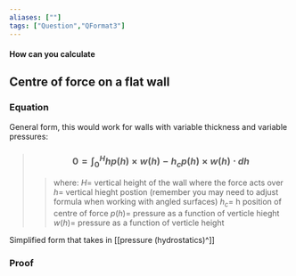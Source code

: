 ```yaml
---
aliases: [""]
tags: ["Question","QFormat3"]
---
```


#### How can you calculate
## Centre of force on a flat wall
### Equation
General form, this would work for walls with variable thickness and variable pressures:

> ### $$ 0 = \int^{H}_{0} h p(h) \times w(h) - h_{c} p(h) \times w(h) \cdot dh $$ 
>> where:
>> $H=$ vertical height of the wall where the force acts over
>> $h=$ vertical hieght postion (remember you may need to adjust formula when working with angled surfaces)
>> $h_c=$ h position of centre of force
>> $p(h)=$ pressure as a function of verticle hieght
>> $w(h)=$ pressure as a function of verticle height

Simplified form that takes in [[pressure (hydrostatics)^]]

### Proof

